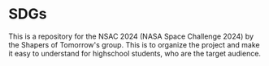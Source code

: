 # SDGs
This is a repository for the NSAC 2024 (NASA Space Challenge 2024) by the Shapers of Tomorrow's group. This is to organize the project and make it easy to understand for highschool students, who are the target audience.
